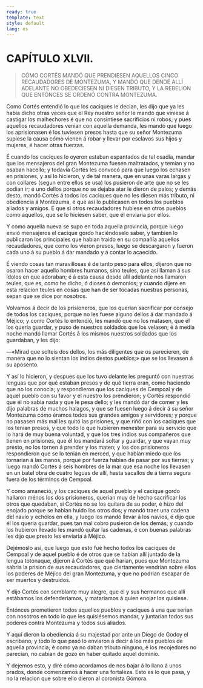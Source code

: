```yaml
---
ready: true
template: text
style: default
lang: es
---
```


# CAPÍTULO XLVII.

> CÓMO CORTÉS MANDÓ QUE PRENDIESEN AQUELLOS CINCO RECAUDADORES DE
> MONTEZUMA, Y MANDÓ QUE DENDE ALLÍ ADELANTE NO OBEDECIESEN NI DIESEN
> TRIBUTO, Y LA REBELION QUE ENTÓNCES SE ORDENÓ CONTRA MONTEZUMA.


Como Cortés entendió lo que los caciques le decian, les dijo que ya les
habia dicho otras veces que el Rey nuestro señor le mandó que viniese
á castigar los malhechores é que no consintiese sacrificios ni robos;
y pues aquellos recaudadores venian con aquella demanda, les mandó
que luego los aprisionasen é los tuviesen presos hasta que su señor
Montezuma supiese la causa cómo vienen á robar y llevar por esclavos
sus hijos y mujeres, é hacer otras fuerzas.

É cuando los caciques lo oyeron estaban espantados de tal osadía,
mandar que los mensajeros del gran Montezuma fuesen maltratados, y
temian y no osaban hacello; y todavía Cortés les convocó para que
luego los echasen en prisiones, y así lo hicieron, y de tal manera,
que en unas varas largas y con collares (segun entre ellos se usa) los
pusieron de arte que no se les podian ir; é uno dellos porque no se
dejaba atar le dieron de palos; y demás desto, mandó Cortés á todos los
caciques que no les diesen más tributo, ni obediencia á Montezuma, é
que así lo publicasen en todos los pueblos aliados y amigos. É que si
otros recaudadores hubiese en otros pueblos como aquellos, que se lo
hiciesen saber, que él enviaria por ellos.

Y como aquella nueva se supo en toda aquella provincia, porque luego
envió mensajeros el cacique gordo haciéndoselo saber, y tambien lo
publicaron los principales que habian traido en su compañía aquellos
recaudadores, que como los vieron presos, luego se descargaron y fueron
cada uno á su pueblo á dar mandado y á contar lo acaecido.

É viendo cosas tan maravillosas é de tanto peso para ellos, dijeron que
no osaron hacer aquello hombres humanos, sino teules, que así llaman
á sus ídolos en que adoraban; é á esta causa desde allí adelante nos
llamaron teules, que es, como he dicho, ó dioses ó demonios; y cuando
dijere en esta relacion teules en cosas que han de ser tocadas nuestras
personas, sepan que se dice por nosotros.

Volvamos á decir de los prisioneros, que los querian sacrificar por
consejo de todos los caciques, porque no les fuese alguno dellos á
dar mandado á Méjico; y como Cortés lo entendió, les mandó que no los
matasen, que él los queria guardar, y puso de nuestros soldados que
los velasen; é á media noche mandó llamar Cortés á los mismos nuestros
soldados que los guardaban, y les dijo:

—«Mirad que solteis dos dellos, los más diligentes que os parecieren,
de manera que no lo sientan los indios destos pueblos;» que se los
llevasen á su aposento.

Y así lo hicieron, y despues que los tuvo delante les preguntó con
nuestras lenguas que por qué estaban presos y de qué tierra eran, como
haciendo que no los conocia; y respondieron que los caciques de Cempoal
y de aquel pueblo con su favor y el nuestro los prendieron; y Cortés
respondió que él no sabia nada y que le pesa dello; y les mandó dar
de comer y les dijo palabras de muchos halagos, y que se fuesen luego
á decir á su señor Montezuma cómo éramos todos sus grandes amigos y
servidores; y porque no pasasen más mal les quitó las prisiones, y que
riñó con los caciques que los tenian presos, y que todo lo que hubieren
menester para su servicio que lo hará de muy buena voluntad, y que los
tres indios sus compañeros que tienen en prisiones, que él los mandará
soltar y guardar, y que vayan muy presto, no los tornen á prender y los
maten; y los dos prisioneros respondieron que se lo tenian en merced,
y que habian miedo que los tornarian á las manos, porque por fuerza
habian de pasar por sus tierras; y luego mandó Cortés á seis hombres
de la mar que esa noche los llevasen en un batel obra de cuatro leguas
de allí, hasta sacallos de á tierra segura fuera de los términos de
Cempoal.

Y como amaneció, y los caciques de aquel pueblo y el cacique gordo
hallaron ménos los dos prisioneros, querian muy de hecho sacrificar los
otros que quedaban, si Cortés no se los quitara de su poder, é hizo del
enojado porque se habian huido los otros dos; y mandó traer una cadena
del navío y echólos en ella, y luego los mandó llevar á los navíos,
é dijo que él los queria guardar, pues tan mal cobro pusieron de los
demás; y cuando los hubieron llevado les mandó quitar las cadenas, é
con buenas palabras les dijo que presto les enviaria á Méjico.

Dejémoslo así, que luego que esto fué hecho todos los caciques de
Cempoal y de aquel pueblo é de otros que se habian allí juntado de la
lengua totonaque, dijeron á Cortés que qué harian, pues que Montezuma
sabria la prision de sus recaudadores, que ciertamente vendrian sobre
ellos los poderes de Méjico del gran Montezuma, y que no podrian
escapar de ser muertos y destruidos.

Y dijo Cortés con semblante muy alegre, que él y sus hermanos que allí
estábamos los defenderiamos, y matariamos á quien enojar los quisiese.

Entónces prometieron todos aquellos pueblos y caciques á una que serian
con nosotros en todo lo que les quisiésemos mandar, y juntarian todos
sus poderes contra Montezuma y todos sus aliados.

Y aquí dieron la obediencia á su majestad por ante un Diego de Godoy
el escribano, y todo lo que pasó lo enviaron á decir á los más pueblos
de aquella provincia; é como ya no daban tributo ninguno, é los
recojedores no parecian, no cabian de gozo en haber quitado aquel
dominio.

Y dejemos esto, y diré cómo acordamos de nos bajar á lo llano á unos
prados, donde comenzamos á hacer una fortaleza. Esto es lo que pasa, y
no la relacion que sobre ello dieron al coronista Gómora.
